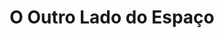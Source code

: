 ---
Numero: 176
title: O Outro Lado do Espaço
Autor: Fred Hoyle
Co-autor: 
Ano-de-Publicacao: 1972
Titulo-original: "Ossians Ride"
Tradutor: Eurico da Fonseca
Co-tradutor: 
Ano-de-edicao: 1961
alias: Fred-Hoyle
Autor2-alias: 
Tradutor1-alias: Eurico-da-Fonseca
Tradutor2-alias: 
Titulo-link: 176-O-Outro-Lado-do-Espaco
Capa: Lima de Freitas
pags: 173
Capa-link: Lima-de-Freitas
---